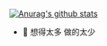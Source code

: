 
[![Anurag's github stats](https://github-readme-stats.vercel.app/api?username=budaLi)](https://github.com/anuraghazra/github-readme-stats)

- 🔭  想得太多 做的太少 
